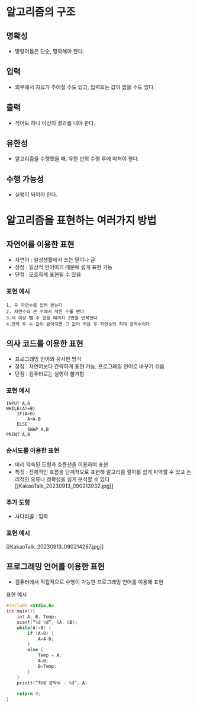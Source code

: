 # 알고리즘의 구조

## 명확성
* 명령어들은 단순, 명확해야 한다.

## 입력
* 외부에서 자료가 주어질 수도 있고, 입력되는 값이 없을 수도 있다.

## 출력
* 적어도 하나 이상의 결과를 내야 한다.

## 유한성
* 알고리즘을 수행했을 때, 유한 번의 수행 후에 마쳐야 한다.

## 수행 가능성
* 실행이 되어야 한다.

# 알고리즘을 표현하는 여러가지 방법

## 자연어를 이용한 표현
* 자연어 : 일상생활에서 쓰는 말이나 글
* 장점 : 일상적 언어이기 때문에 쉽게 표현 가능
* 단점 : 모호하게 표현될 수 있음

### 표현 예시
	1. 두 자연수를 입력 받는다
	2. 자연수의 큰 수에서 작은 수를 뺀다
	3.더 이상 뺄 수 없을 때까지 2번을 반복한다
	4.만약 두 수 값이 같아지면 그 값이 처음 두 자연수의 최대 공약수이다


## 의사 코드를 이용한 표현
* 프로그래밍 언어와 유사한 방식
* 장점 : 자연어보다 간략하게 표현 가능, 프로그래밍 언어로 바꾸기 쉬움
* 단점 : 컴퓨터로는 실행이 불가함

### 표현 예시
```
INPUT A,B
WHILE(A!=B)
    IF(A>B)
        A⬅️A-B
    ELSE
        SWAP A,B
PRINT A,B
```

### 순서도를 이용한 표현
* 미리 약속된 도형과 흐름선을 이용하여 표현
* 특징 : 전체적인 흐름을 단계적으로 표현해 알고리즘 절차를 쉽게 파악할 수 있고 논리적인 오류나 정확성을 쉽게 분석할 수 있다
[[KakaoTalk_20230913_090213932.jpg]]

### 추가 도형
* 사다리꼴 : 입력

### 표현 예시

[[KakaoTalk_20230913_090214297.jpg]]

## 프로그래밍 언어를 이용한 표현
* 컴퓨터에서 직접적으로 수행이 가능한 프로그래밍 언어를 이용해 표현

표현 예시
```c
#include <stdio.h>
int main(){
    int A, B, Temp;
    scanf(“%d %d”, &A, &B);
    while(A!=B) {
        if (A>B) {
            A=A-B;
        }
        else {
            Temp = A;
	        A=B;
            B=Temp;
        }
    }
    printf(“최대 공약수 : %d”, A)
    
    return 0;
}
```

